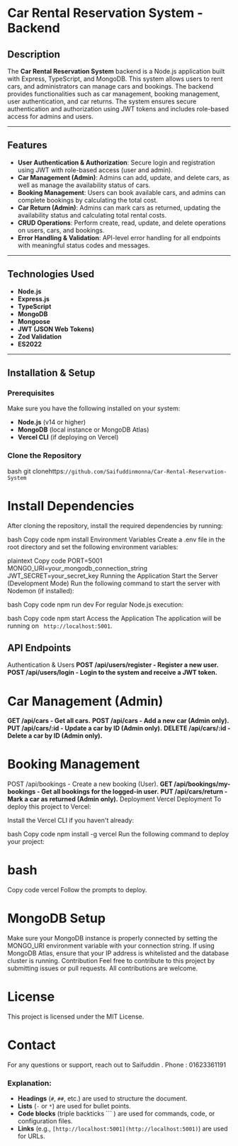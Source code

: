 # Car Rental Reservation System - Backend

## Description

The **Car Rental Reservation System** backend is a Node.js application built with Express, TypeScript, and MongoDB. This system allows users to rent cars, and administrators can manage cars and bookings. The backend provides functionalities such as car management, booking management, user authentication, and car returns. The system ensures secure authentication and authorization using JWT tokens and includes role-based access for admins and users.

---

## Features

- **User Authentication & Authorization**: Secure login and registration using JWT with role-based access (user and admin).
- **Car Management (Admin)**: Admins can add, update, and delete cars, as well as manage the availability status of cars.
- **Booking Management**: Users can book available cars, and admins can complete bookings by calculating the total cost.
- **Car Return (Admin)**: Admins can mark cars as returned, updating the availability status and calculating total rental costs.
- **CRUD Operations**: Perform create, read, update, and delete operations on users, cars, and bookings.
- **Error Handling & Validation**: API-level error handling for all endpoints with meaningful status codes and messages.

---

## Technologies Used

- **Node.js**
- **Express.js**
- **TypeScript**
- **MongoDB**
- **Mongoose**
- **JWT (JSON Web Tokens)**
- **Zod Validation**
- **ES2022**

---

## Installation & Setup

### Prerequisites

Make sure you have the following installed on your system:

- **Node.js** (v14 or higher)
- **MongoDB** (local instance or MongoDB Atlas)
- **Vercel CLI** (if deploying on Vercel)

### Clone the Repository

bash
git clonehttps:`//github.com/Saifuddinmonna/Car-Rental-Reservation-System`

# Install Dependencies
After cloning the repository, install the required dependencies by running:

bash
Copy code
npm install
Environment Variables
Create a .env file in the root directory and set the following environment variables:

plaintext
Copy code
PORT=5001
MONGO_URI=your_mongodb_connection_string
JWT_SECRET=your_secret_key
Running the Application
Start the Server (Development Mode)
Run the following command to start the server with Nodemon (if installed):

bash
Copy code
npm run dev
For regular Node.js execution:

bash
Copy code
npm start
Access the Application
The application will be running on ` http://localhost:5001`.

## API Endpoints
Authentication & Users
**POST /api/users/register - Register a new user.**
**POST /api/users/login - Login to the system and receive a JWT token.**
# Car Management (Admin)
 **GET /api/cars - Get all cars.**
 **POST /api/cars - Add a new car (Admin only).**
**PUT /api/cars/:id - Update a car by ID (Admin only).**
 **DELETE /api/cars/:id - Delete a car by ID (Admin only).**
# Booking Management
POST /api/bookings - Create a new booking (User).
**GET /api/bookings/my-bookings - Get all bookings for the logged-in user.**
**PUT /api/cars/return - Mark a car as returned (Admin only).**
Deployment
Vercel Deployment
To deploy this project to Vercel:

Install the Vercel CLI if you haven't already:

bash
Copy code
npm install -g vercel
Run the following command to deploy your project:

# bash
Copy code
vercel
Follow the prompts to deploy.

# MongoDB Setup
Make sure your MongoDB instance is properly connected by setting the MONGO_URI environment variable with your connection string.
If using MongoDB Atlas, ensure that your IP address is whitelisted and the database cluster is running.
Contribution
Feel free to contribute to this project by submitting issues or pull requests. All contributions are welcome.

 # License
This project is licensed under the MIT License.

# Contact
For any questions or support, reach out to Saifuddin . 
Phone : 01623361191



### Explanation:
- **Headings** (`#`, `##`, etc.) are used to structure the document.
- **Lists** (`-` or `*`) are used for bullet points.
- **Code blocks** (triple backticks ``` ) are used for commands, code, or configuration files.
- **Links** (e.g., `[http://localhost:5001](http://localhost:5001)`) are used for URLs.

